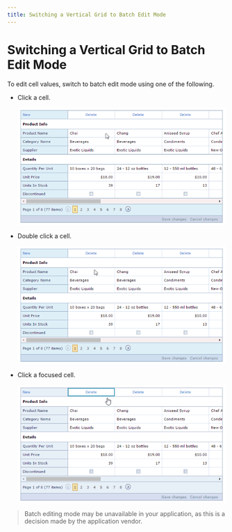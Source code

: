 ```yaml
---
title: Switching a Vertical Grid to Batch Edit Mode
---
```

# Switching a Vertical Grid to Batch Edit Mode
To edit cell values, switch to batch edit mode using one of the following.
* Click a cell.
	
	![EUD-ASPxVerticalGrid-SingleClick](../../../images/Img127024.gif)
* Double click a cell.
	
	![EUD-ASPxVerticalGrid-DoubleClick](../../../images/Img127025.gif)
* Click a focused cell.
	
	![EUD-ASPxVerticalGrid-FocusedCellClick](../../../images/Img127026.gif)

> Batch editing mode may be unavailable in your application, as this is a decision made by the application vendor.